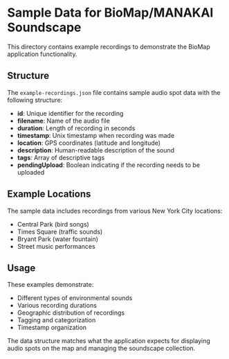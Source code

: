 # Sample Data for BioMap/MANAKAI Soundscape

This directory contains example recordings to demonstrate the BioMap application functionality.

## Structure

The `example-recordings.json` file contains sample audio spot data with the following structure:

- **id**: Unique identifier for the recording
- **filename**: Name of the audio file
- **duration**: Length of recording in seconds
- **timestamp**: Unix timestamp when recording was made
- **location**: GPS coordinates (latitude and longitude)
- **description**: Human-readable description of the sound
- **tags**: Array of descriptive tags
- **pendingUpload**: Boolean indicating if the recording needs to be uploaded

## Example Locations

The sample data includes recordings from various New York City locations:
- Central Park (bird songs)
- Times Square (traffic sounds)
- Bryant Park (water fountain)
- Street music performances

## Usage

These examples demonstrate:
- Different types of environmental sounds
- Various recording durations
- Geographic distribution of recordings
- Tagging and categorization
- Timestamp organization

The data structure matches what the application expects for displaying audio spots on the map and managing the soundscape collection. 